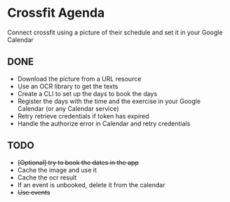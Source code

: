 # Crossfit Agenda

Connect crossfit using a picture of their schedule and set it in your Google Calendar

## DONE

- Download the picture from a URL resource
- Use an OCR library to get the texts
- Create a CLI to set up the days to book the days
- Register the days with the time and the exercise in your Google Calendar (or any Calendar service)
- Retry retrieve credentials if token has expired
- Handle the authorize error in Calendar and retry credentials

## TODO

- ~~[Optional] try to book the dates in the app~~
- Cache the image and use it
- Cache the ocr result
- If an event is unbooked, delete it from the calendar
- ~~Use events~~